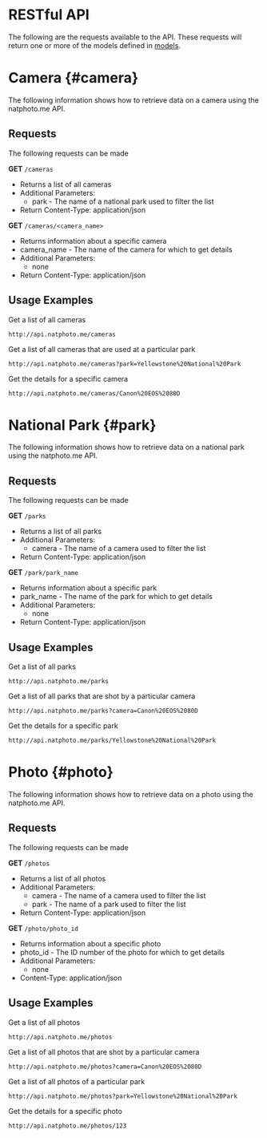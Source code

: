 # RESTful API

The following are the requests available to the API. These requests will return
one or more of the models defined in [models](models.md).

# Camera {#camera}

The following information shows how to retrieve data on a camera using
the natphoto.me API.

## Requests 

The following requests can be made 

**GET** `/cameras`
* Returns a list of all cameras
* Additional Parameters:
  * park - The name of a national park used to filter the list
* Return Content-Type: application/json

**GET** `/cameras/<camera_name>`
* Returns information about a specific camera
* camera_name - The name of the camera for which to get details
* Additional Parameters:
  * none
* Return Content-Type: application/json


## Usage Examples

Get a list of all cameras

```
http://api.natphoto.me/cameras
```

Get a list of all cameras that are used at a particular park

```
http://api.natphoto.me/cameras?park=Yellowstone%20National%20Park
```

Get the details for a specific camera

```
http://api.natphoto.me/cameras/Canon%20EOS%2080D
```


# National Park {#park}

The following information shows how to retrieve data on a national park using
the natphoto.me API.

## Requests

The following requests can be made

**GET** `/parks`
* Returns a list of all parks
* Additional Parameters:
  * camera - The name of a camera used to filter the list
* Return Content-Type: application/json

**GET** `/park/park_name`
* Returns information about a specific park
* park_name - The name of the park for which to get details
* Additional Parameters:
  * none
* Return Content-Type: application/json

## Usage Examples

Get a list of all parks

```
http://api.natphoto.me/parks
```

Get a list of all parks that are shot by a particular camera

```
http://api.natphoto.me/parks?camera=Canon%20EOS%2080D
```

Get the details for a specific park

```
http://api.natphoto.me/parks/Yellowstone%20National%20Park
```


# Photo {#photo}

The following information shows how to retrieve data on a photo using
the natphoto.me API.

## Requests

The following requests can be made

**GET** `/photos`
* Returns a list of all photos
* Additional Parameters:
  * camera - The name of a camera used to filter the list
  * park - The name of a park used to filter the list
* Return Content-Type: application/json

**GET** `/photo/photo_id`
* Returns information about a specific photo
* photo_id - The ID number of the photo for which to get details
* Additional Parameters:
  * none
* Content-Type: application/json

## Usage Examples

Get a list of all photos

```
http://api.natphoto.me/photos
```

Get a list of all photos that are shot by a particular camera

```
http://api.natphoto.me/photos?camera=Canon%20EOS%2080D
```

Get a list of all photos of a particular park

```
http://api.natphoto.me/photos?park=Yellowstone%20National%20Park
```

Get the details for a specific photo

```
http://api.natphoto.me/photos/123
```

